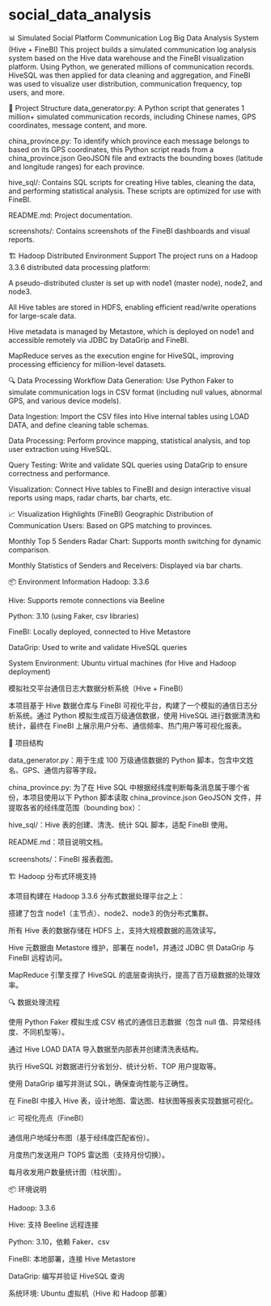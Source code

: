 # social_data_analysis


📊 Simulated Social Platform Communication Log Big Data Analysis System (Hive + FineBI)
This project builds a simulated communication log analysis system based on the Hive data warehouse and the FineBI visualization platform. Using Python, we generated millions of communication records. HiveSQL was then applied for data cleaning and aggregation, and FineBI was used to visualize user distribution, communication frequency, top users, and more.

📁 Project Structure
data_generator.py: A Python script that generates 1 million+ simulated communication records, including Chinese names, GPS coordinates, message content, and more.

china_province.py: To identify which province each message belongs to based on its GPS coordinates, this Python script reads from a china_province.json GeoJSON file and extracts the bounding boxes (latitude and longitude ranges) for each province.

hive_sql/: Contains SQL scripts for creating Hive tables, cleaning the data, and performing statistical analysis. These scripts are optimized for use with FineBI.

README.md: Project documentation.

screenshots/: Contains screenshots of the FineBI dashboards and visual reports.

🏗️ Hadoop Distributed Environment Support
The project runs on a Hadoop 3.3.6 distributed data processing platform:

A pseudo-distributed cluster is set up with node1 (master node), node2, and node3.

All Hive tables are stored in HDFS, enabling efficient read/write operations for large-scale data.

Hive metadata is managed by Metastore, which is deployed on node1 and accessible remotely via JDBC by DataGrip and FineBI.

MapReduce serves as the execution engine for HiveSQL, improving processing efficiency for million-level datasets.

🔍 Data Processing Workflow
Data Generation: Use Python Faker to simulate communication logs in CSV format (including null values, abnormal GPS, and various device models).

Data Ingestion: Import the CSV files into Hive internal tables using LOAD DATA, and define cleaning table schemas.

Data Processing: Perform province mapping, statistical analysis, and top user extraction using HiveSQL.

Query Testing: Write and validate SQL queries using DataGrip to ensure correctness and performance.

Visualization: Connect Hive tables to FineBI and design interactive visual reports using maps, radar charts, bar charts, etc.

📈 Visualization Highlights (FineBI)
Geographic Distribution of Communication Users: Based on GPS matching to provinces.

Monthly Top 5 Senders Radar Chart: Supports month switching for dynamic comparison.

Monthly Statistics of Senders and Receivers: Displayed via bar charts.

📦 Environment Information
Hadoop: 3.3.6

Hive: Supports remote connections via Beeline

Python: 3.10 (using Faker, csv libraries)

FineBI: Locally deployed, connected to Hive Metastore

DataGrip: Used to write and validate HiveSQL queries

System Environment: Ubuntu virtual machines (for Hive and Hadoop deployment)

模拟社交平台通信日志大数据分析系统（Hive + FineBI） 

本项目基于 Hive 数据仓库与 FineBI 可视化平台，构建了一个模拟的通信日志分析系统。通过 Python 模拟生成百万级通信数据，使用 HiveSQL 进行数据清洗和统计，最终在 FineBI 上展示用户分布、通信频率、热门用户等可视化报表。

📁 项目结构

data_generator.py：用于生成 100 万级通信数据的 Python 脚本，包含中文姓名、GPS、通信内容等字段。

china_province.py: 为了在 Hive SQL 中根据经纬度判断每条消息属于哪个省份，本项目使用以下 Python 脚本读取 china_province.json GeoJSON 文件，并提取各省的经纬度范围（bounding box）：

hive_sql/：Hive 表的创建、清洗、统计 SQL 脚本，适配 FineBI 使用。

README.md：项目说明文档。

screenshots/：FineBI 报表截图。

🏗️ Hadoop 分布式环境支持

本项目构建在 Hadoop 3.3.6 分布式数据处理平台之上：

搭建了包含 node1（主节点）、node2、node3 的伪分布式集群。

所有 Hive 表的数据存储在 HDFS 上，支持大规模数据的高效读写。

Hive 元数据由 Metastore 维护，部署在 node1，并通过 JDBC 供 DataGrip 与 FineBI 远程访问。

MapReduce 引擎支撑了 HiveSQL 的底层查询执行，提高了百万级数据的处理效率。

🔍 数据处理流程

使用 Python Faker 模拟生成 CSV 格式的通信日志数据（包含 null 值、异常经纬度、不同机型等）。

通过 Hive LOAD DATA 导入数据至内部表并创建清洗表结构。

执行 HiveSQL 对数据进行分省划分、统计分析、TOP 用户提取等。

使用 DataGrip 编写并测试 SQL，确保查询性能与正确性。

在 FineBI 中接入 Hive 表，设计地图、雷达图、柱状图等报表实现数据可视化。

📈 可视化亮点（FineBI）

通信用户地域分布图（基于经纬度匹配省份）。

月度热门发送用户 TOP5 雷达图（支持月份切换）。

每月收发用户数量统计图（柱状图）。

📦 环境说明

Hadoop: 3.3.6

Hive: 支持 Beeline 远程连接

Python: 3.10，依赖 Faker、csv

FineBI: 本地部署，连接 Hive Metastore

DataGrip: 编写并验证 HiveSQL 查询

系统环境: Ubuntu 虚拟机（Hive 和 Hadoop 部署）
